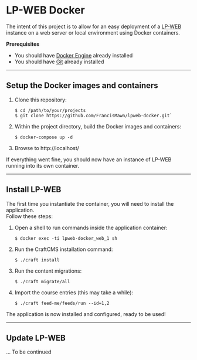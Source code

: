 # LP-WEB Docker
The intent of this project is to allow for an easy deployment of a [LP-WEB](https://dev.azure.com/CSPS-EFPC-UX/learning-platform/_git/lp-web) instance on a web server or local environment using Docker containers.

**Prerequisites**

- You should have [Docker Engine](https://docs.docker.com/engine/install/) already installed
- You should have [Git](https://git-scm.com/book/en/v2/Getting-Started-Installing-Git) already installed

---

## Setup the Docker images and containers
1. Clone this repository:
    ```shell
    $ cd /path/to/your/projects
    $ git clone https://github.com/FrancisMawn/lpweb-docker.git`
    ```
2. Within the project directory, build the Docker images and containers:
    ```shell
    $ docker-compose up -d
    ```
3. Browse to http://localhost/

If everything went fine, you should now have an instance of LP-WEB running into its own container. 

---

## Install LP-WEB
The first time you instantiate the container, you will need to install the application.  
Follow these steps:

1. Open a shell to run commands inside the application container:
    ```shell
    $ docker exec -ti lpweb-docker_web_1 sh
    ```
2. Run the CraftCMS installation command:
    ```shell
    $ ./craft install
    ```
3. Run the content migrations:
    ```shell
    $ ./craft migrate/all
    ```
4. Import the course entries (this may take a while):
    ```shell
    $ ./craft feed-me/feeds/run --id=1,2
    ```
The application is now installed and configured, ready to be used!

---

## Update LP-WEB

... To be continued
